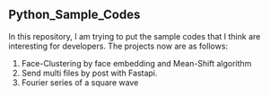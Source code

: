 ## Python_Sample_Codes
In this repository, I am trying to put the sample codes that I think are interesting for developers. The projects now are as follows:
1. Face-Clustering by face embedding and Mean-Shift algorithm
2. Send multi files by post with Fastapi.
3. Fourier series of a square wave

